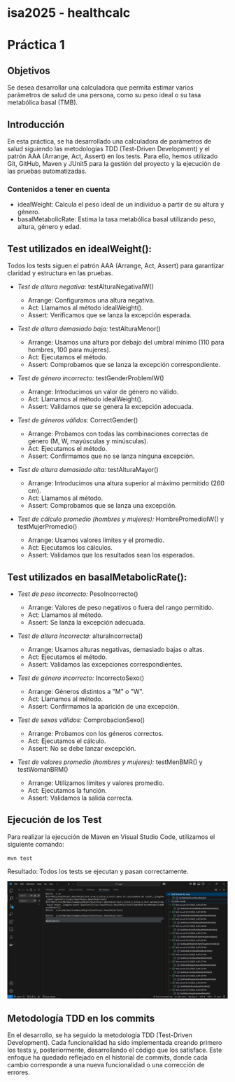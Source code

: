 <!--HEAD-->
# isa2025 - healthcalc

# Práctica 1

## Objetivos
Se desea desarrollar una calculadora que permita estimar varios parámetros de salud de una persona, como su peso ideal o su tasa metabólica basal (TMB).

## Introducción
En esta práctica, se ha desarrollado una calculadora de parámetros de salud siguiendo las metodologías TDD (Test-Driven Development) y el patrón AAA (Arrange, Act, Assert) en los tests. Para ello, hemos utilizado Git, GitHub, Maven y JUnit5 para la gestión del proyecto y la ejecución de las pruebas automatizadas.

### Contenidos a tener en cuenta
* idealWeight: Calcula el peso ideal de un individuo a partir de su altura y género.
* basalMetabolicRate: Estima la tasa metabólica basal utilizando peso, altura, género y edad.

## Test utilizados en idealWeight():

Todos los tests siguen el patrón AAA (Arrange, Act, Assert) para garantizar claridad y estructura en las pruebas.

* *Test de altura negativa:* testAlturaNegativaIW()
   - Arrange: Configuramos una altura negativa.
   - Act: Llamamos al método idealWeight().
   - Assert: Verificamos que se lanza la excepción esperada.

* *Test de altura demasiado baja:* testAlturaMenor()
   - Arrange: Usamos una altura por debajo del umbral mínimo (110 para hombres, 100 para mujeres).
   - Act: Ejecutamos el método.
   - Assert: Comprobamos que se lanza la excepción correspondiente.

* *Test de género incorrecto:* testGenderProblemIW()
   - Arrange: Introducimos un valor de género no válido.
   - Act: Llamamos al método idealWeight().
   - Assert: Validamos que se genera la excepción adecuada.

* *Test de géneros válidos:* CorrectGender()
   - Arrange: Probamos con todas las combinaciones correctas de género (M, W, mayúsculas y minúsculas).
   - Act: Ejecutamos el método.
   - Assert: Confirmamos que no se lanza ninguna excepción.

* *Test de altura demasiado alta:* testAlturaMayor()
   - Arrange: Introducimos una altura superior al máximo permitido (260 cm).
   - Act: Llamamos al método.
   - Assert: Comprobamos que se lanza una excepción.

* *Test de cálculo promedio (hombres y mujeres):* HombrePromedioIW() y testMujerPromedio()
   - Arrange: Usamos valores límites y el promedio.
   - Act: Ejecutamos los cálculos.
   - Assert: Validamos que los resultados sean los esperados.

## Test utilizados en basalMetabolicRate():

* *Test de peso incorrecto:* PesoIncorrecto()
   - Arrange: Valores de peso negativos o fuera del rango permitido.
   - Act: Llamamos al método.
   - Assert: Se lanza la excepción adecuada.

* *Test de altura incorrecta:* alturaIncorrecta()
   - Arrange: Usamos alturas negativas, demasiado bajas o altas.
   - Act: Ejecutamos el método.
   - Assert: Validamos las excepciones correspondientes.

* *Test de género incorrecto:* IncorrectoSexo()
   - Arrange: Géneros distintos a "M" o "W".
   - Act: Llamamos al método.
   - Assert: Confirmamos la aparición de una excepción.

* *Test de sexos válidos:* ComprobacionSexo()
   - Arrange: Probamos con los géneros correctos.
   - Act: Ejecutamos el cálculo.
   - Assert: No se debe lanzar excepción.

* *Test de valores promedio (hombres y mujeres):* testMenBMR() y testWomanBRM()
   - Arrange: Utilizamos límites y valores promedio.
   - Act: Ejecutamos la función.
   - Assert: Validamos la salida correcta.

## Ejecución de los Test
Para realizar la ejecución de Maven en Visual Studio Code, utilizamos el siguiente comando:


`mvn test`


Resultado: Todos los tests se ejecutan y pasan correctamente.

![](https://github.com/emiliosancho10/isa2025-healthcalc/blob/practica1/Captura.PNG)

## Metodología TDD en los commits
En el desarrollo, se ha seguido la metodología TDD (Test-Driven Development). Cada funcionalidad ha sido implementada creando primero los tests y, posteriormente, desarrollando el código que los satisface. Este enfoque ha quedado reflejado en el historial de commits, donde cada cambio corresponde a una nueva funcionalidad o una corrección de errores.



